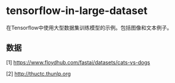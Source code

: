 # tensorflow-in-large-dataset

在Tensorflow中使用大型数据集训练模型的示例。包括图像和文本例子。


## 数据

[1] https://www.floydhub.com/fastai/datasets/cats-vs-dogs

[2] http://thuctc.thunlp.org
